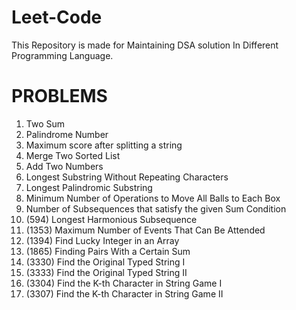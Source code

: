 # Leet-Code
This Repository is made for Maintaining DSA solution In Different Programming Language.

# PROBLEMS
1. Two Sum
2. Palindrome Number
3. Maximum score after splitting a string
4. Merge Two Sorted List
5. Add Two Numbers
6. Longest Substring Without Repeating Characters
7. Longest Palindromic Substring
8. Minimum Number of Operations to Move All Balls to Each Box
9. Number of Subsequences that satisfy the given Sum Condition
10. (594) Longest Harmonious Subsequence
11. (1353) Maximum Number of Events That Can Be Attended
12. (1394) Find Lucky Integer in an Array
13. (1865) Finding Pairs With a Certain Sum
14. (3330) Find the Original Typed String I
15. (3333) Find the Original Typed String II
16. (3304) Find the K-th Character in String Game I
17. (3307) Find the K-th Character in String Game II



